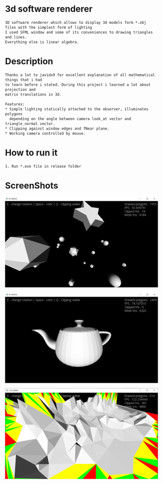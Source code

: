 # 3d software renderer

    3D software renderer which allows to display 3d models form *.obj files with the simplest form of lighting
    I used SFML window and some of its conveniences to drawing triangles and lines.  
    Everything else is linear algebra.

# Description 
  
    Thanks a lot to javidx9 for excellent explanation of all mathematical things that i had 
    to learn before i stated. During this project i learned a lot about projection and
    matrix translations in 3d. 
    
    Features:
    * Simple lighting statically attached to the observer, illuminates polygons 
      depending on the angle between camera look_at vector and triangle_normal vector.
    * Clipping against window edges and fNear plane.
    * Working camera controlled by mouse.

# How to run it

    1. Run *.exe file in release folder

# ScreenShots

![ScreenShot](scr1.png)

![ScreenShot](scr2.png)

![ScreenShot](scr3.png)

